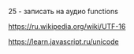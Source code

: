 25 - записать на аудио functions


https://ru.wikipedia.org/wiki/UTF-16

https://learn.javascript.ru/unicode